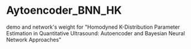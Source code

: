 # Aytoencoder_BNN_HK
demo and network's weight for "Homodyned K-Distribution Parameter Estimation in Quantitative Ultrasound: Autoencoder and Bayesian Neural Network Approaches"

